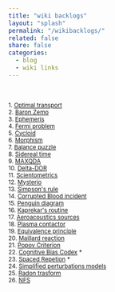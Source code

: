 ```yaml
---
title: "wiki backlogs"
layout: "splash"
permalink: "/wikibacklogs/"
related: false
share: false
categories:
  - blog
  - wiki links
---
```

<br />

<sub> 1.  [Optimal transport](https://en.wikipedia.org/wiki/Transportation_theory_(mathematics)) </sub>  
<sub> 2.  [Baron Zemo](https://en.wikipedia.org/wiki/Baron_Zemo) </sub>  
<sub> 3.  [Ephemeris](https://en.wikipedia.org/wiki/Ephemeris) </sub>  
<sub> 4.  [Fermi problem](https://en.wikipedia.org/wiki/Fermi_problem) </sub>   
<sub> 5.  [Cycloid](https://en.wikipedia.org/wiki/Cycloid) </sub>  
<sub> 6.  [Morphism](https://en.wikipedia.org/wiki/Morphism) </sub>  
<sub> 7.  [Balance puzzle](https://en.wikipedia.org/wiki/Balance_puzzle) </sub>  
<sub> 8.  [Sidereal time](https://en.wikipedia.org/wiki/Sidereal_time) </sub>  
<sub> 9.  [MAXQDA](https://en.wikipedia.org/wiki/MAXQDA) </sub>  
<sub> 10. [Delta-DOR](https://en.wikipedia.org/wiki/Delta-DOR) </sub>  
<sub> 11. [Scientometrics](https://en.wikipedia.org/wiki/Scientometrics) </sub>   
<sub> 12. [Mysterio](https://en.wikipedia.org/wiki/Mysterio) </sub>  
<sub> 13. [Simpson's rule](https://en.wikipedia.org/wiki/Simpson%27s_rule) </sub>  
<sub> 14. [Corrupted Blood incident](https://en.wikipedia.org/wiki/Corrupted_Blood_incident) </sub>  
<sub> 15. [Penguin diagram](https://en.wikipedia.org/wiki/Penguin_diagram) </sub>  
<sub> 16. [Kaprekar's routine](https://en.wikipedia.org/wiki/Kaprekar%27s_routine) </sub>  
<sub> 17. [Aeroacoustics sources](https://en.wikibooks.org/wiki/Aeroacoustics/Acoustic_Sources) </sub>  
<sub> 18. [Plasma contactor](https://en.wikipedia.org/wiki/Plasma_contactor) </sub>  
<sub> 19. [Equivalence principle](https://en.wikipedia.org/wiki/Equivalence_principle) </sub>  
<sub> 20. [Maillard reaction](https://en.wikipedia.org/wiki/Maillard_reaction) </sub>  
<sub> 21. [Popov Criterion](https://en.wikipedia.org/wiki/Popov_criterion) </sub>  
<sub> 22. [Cognitive Bias Codex](https://commons.wikimedia.org/wiki/File:Cognitive_Bias_Codex_-_180%2B_biases,_designed_by_John_Manoogian_III_(jm3).jpg) * </sub>  
<sub> 23. [Spaced Repetion](https://en.wikipedia.org/wiki/Spaced_repetition) * </sub>  
<sub> 24. [Simplified perturbations models](https://en.wikipedia.org/wiki/Simplified_perturbations_models)</sub>  
<sub> 25. [Radon trasform](https://en.wikipedia.org/wiki/Radon_transform)</sub>  
<sub> 26. [NFS](https://en.wikipedia.org/wiki/Network_File_System) </sub>  


